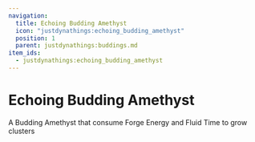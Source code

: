 ```yaml
---
navigation:
  title: Echoing Budding Amethyst
  icon: "justdynathings:echoing_budding_amethyst"
  position: 1
  parent: justdynathings:buddings.md
item_ids:
  - justdynathings:echoing_budding_amethyst
---
```


# Echoing Budding Amethyst

A Budding Amethyst that consume Forge Energy and Fluid Time to grow clusters

<BlockImage id="justdynathings:echoing_budding_amethyst" p:alive="false" scale="4.0"/>

<BlockImage id="justdynathings:echoing_budding_amethyst" p:alive="true" scale="4.0"/>

<RecipeFor id="justdynathings:echoing_budding_amethyst" />
